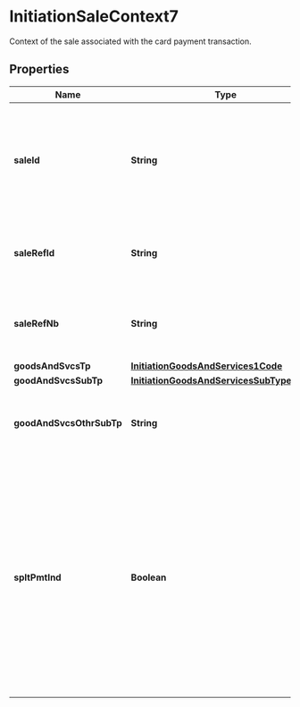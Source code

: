 

# InitiationSaleContext7

Context of the sale associated with the card payment transaction.
## Properties

Name | Type | Description | Notes
------------ | ------------- | ------------- | -------------
**saleId** | **String** | Identification of the sale terminal (electronic cash register or point of sale terminal) or the sale system. |  [optional]
**saleRefId** | **String** | Global reference of the sale transaction for the sale system. |  [optional]
**saleRefNb** | **String** | Identify a sale transaction assigned by the sale system. |  [optional]
**goodsAndSvcsTp** | [**InitiationGoodsAndServices1Code**](InitiationGoodsAndServices1Code.md) |  |  [optional]
**goodAndSvcsSubTp** | [**InitiationGoodsAndServicesSubType1Code**](InitiationGoodsAndServicesSubType1Code.md) |  |  [optional]
**goodAndSvcsOthrSubTp** | **String** | Other goods and services sub type applied to the transaction. |  [optional]
**spltPmtInd** | **Boolean** | Also referred to as split tender. Indicates whether the payment transaction is a partial payment of the sale transaction. True: Partial payment of a sale transaction False: Not a partial payment of a sale transaction. |  [optional]



